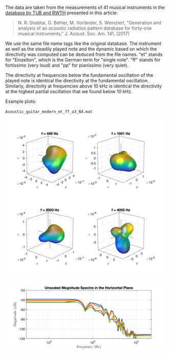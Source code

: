 The data are taken from the measurements of 41 musical instruments in the [database by TUB and RWTH](http://dx.doi.org/10.14279/depositonce-5861.2) presented in this article:

> N. R. Shabtai, G. Behler, M. Vorländer, S. Weinzierl, "Generation and analysis of an acoustic radiation pattern database for forty-one musical instruments," J. Acoust. Soc. Am. 141, (2017)

We use the same file name tags like the original database. The instrument as well as the steadily played note and the dynamic based on which the directivity was computed can be deduced from the file names. "et" stands for "Einzelton", which is the German term for "single note". "ff" stands for fortissimo (very loud) and "pp" for pianissimo (very quiet).

The directivity at frequencies below the fundamental oscillation of the played note is identical the directivity at the fundamental oscillation. Similarly, directivity at frequencies above 10 kHz is identical the directivity at the highest partial oscillation that we found below 10 kHz.



Example plots:

`Acoustic_guitar_modern_et_ff_a3_N4.mat`

![Acoustic_guitar_modern_et_ff_a3_N4](Acoustic_guitar_modern_et_ff_a3_N4.png "Acoustic_guitar_modern_et_ff_a3_N4")

![Acoustic_guitar_modern_et_ff_a3_N4_spec](Acoustic_guitar_modern_et_ff_a3_N4_spec.png "Acoustic_guitar_modern_et_ff_a3_N4_spec")

